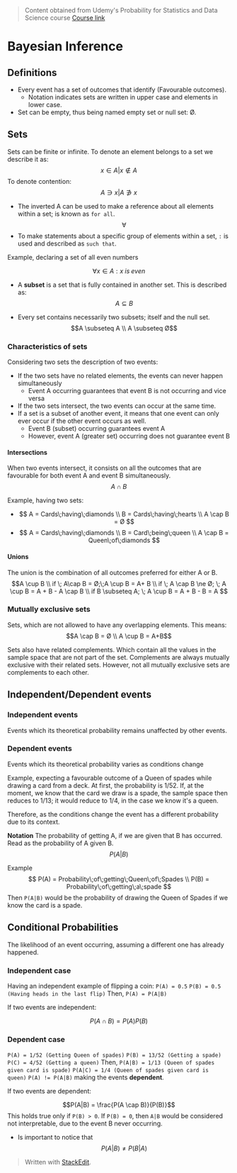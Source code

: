 > Content obtained from Udemy's Probability for Statistics and Data Science course [Course link](https://telusinternational.udemy.com/course/probability-for-statistics-and-data-science)

# Bayesian Inference

## Definitions
- Every event has a set of outcomes that identify (Favourable outcomes).
	- Notation indicates sets are written in upper case and elements in lower case.
- Set can be empty, thus being named empty set or null set: Ø.

## Sets

Sets can be finite or infinite. To denote an element belongs to a set we describe it as: 
$$x \in A | x \notin A$$
To denote contention:
$$A \ni x | A \notni x$$

- The inverted A can be used to make a reference about all elements within a set; is known as `for all`.
$$\forall$$
- To make statements about a specific group of elements within a set, `:` is used and described as `such that`.

Example, declaring a set of all even numbers

$$\forall x \in A : x\;is\;even$$

- A **subset** is a set that is fully contained in another set. This is described as: 
$$A \subseteq B$$

- Every set contains necessarily two subsets; itself and the null set. 
$$A \subseteq A \\
A \subseteq Ø$$

### Characteristics of sets
Considering two sets the description of two events:
- If the two sets have no related elements, the events can never happen simultaneously
	- Event A occurring guarantees that event B is not occurring and vice versa
- If the two sets intersect, the two events can occur at the same time.
- If a set is a subset of another event, it means that one event can only ever occur if the other event occurs as well.
	- Event B (subset) occurring guarantees event A
	- However, event A (greater set) occurring does not guarantee event B

#### Intersections

When two events intersect, it consists on all the outcomes that are favourable for both event A and event B simultaneously. 
$$A \cap B$$

Example, having two sets:
- $$
A = Cards\;having\;diamonds \\
B = Cards\;having\;hearts \\
A \cap B =  Ø
$$
- $$
A = Cards\;having\;diamonds \\
B = Card\;being\;queen \\
A \cap B = Queen\;of\;diamonds
$$

#### Unions

The union is the combination of all outcomes preferred for either A or B.
$$A \cup B \\ 
if \; A\cap B = Ø;\;A \cup B = A+ B \\
if \; A \cap B \ne Ø; \; A \cup B = A + B - A \cap B \\
if B \subseteq A; \; A \cup B = A + B - B = A
$$

### Mutually exclusive sets

Sets, which are not allowed to have any overlapping elements. This means:
$$A \cap B = Ø \\
A \cup B = A+B$$

Sets also have related complements. Which contain all the values in the sample space that are not part of the set. Complements are always mutually exclusive with their related sets. 
However, not all mutually exclusive sets are complements to each other.

## Independent/Dependent events

### Independent events

Events which its theoretical probability remains unaffected by other events.

### Dependent events

Events which its theoretical probability varies as conditions change

Example, expecting a favourable outcome of a Queen of spades while drawing a card from a deck. At first, the probability is 1/52. If, at the moment, we know that the card we draw is a spade, the sample space then reduces to 1/13; it would reduce to 1/4, in the case we know it's a queen.

Therefore, as the conditions change the event has a different probability due to its context.

**Notation**
The probability of getting A, if we are given that B has occurred. Read as the probability of A given B.
$$P(A|B)$$

Example
$$
P(A) = Probability\;of\;getting\;Queen\;of\;Spades \\
P(B) = Probability\;of\;getting\;a\;spade
$$
Then `P(A|B)` would be the probability of drawing the Queen of Spades if we know the card is a spade.


## Conditional Probabilities

The likelihood of an event occurring, assuming a different one has already happened.

### Independent case

Having an independent example of flipping a coin:
`P(A) = 0.5`
`P(B) = 0.5 (Having heads in the last flip)`
Then, 
`P(A) = P(A|B)`

If two events are independent:

$$P(A \cap B) = P(A)P(B)$$

### Dependent case

`P(A) = 1/52 (Getting Queen of spades)`
`P(B) = 13/52 (Getting a spade)`
`P(C) = 4/52 (Getting a queen)`
Then,
`P(A|B) = 1/13 (Queen of spades given card is spade)`
`P(A|C) = 1/4 (Queen of spades given card is queen)`
`P(A) != P(A|B)` making the events **dependent**.

If two events are dependent:

$$P(A|B) = \frac{P(A \cap B)}{P(B)}$$ 
This holds true only if `P(B) > 0`. If `P(B) = 0`, then `A|B` would be considered not interpretable, due to the event B never occurring. 

- Is important to notice that 
$$P(A|B) \neq P(B|A)$$

> Written with [StackEdit](https://stackedit.io/).
<!--stackedit_data:
eyJoaXN0b3J5IjpbLTU1NTg1NDA1NywtNDkxMjI1NDQxLDE2ND
MyMzIwNzYsLTE1MzkzNDU1ODksLTcyNDM1NDQ5OSwtMTcwNTA5
NTA4MSwtNTkxNDA5NTMyLDE5NzE1NTEwODddfQ==
-->